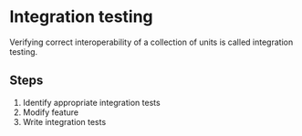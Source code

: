 # Integration testing

Verifying correct interoperability of a collection of units is called integration testing.

## Steps

1. Identify appropriate integration tests
1. Modify feature
1. Write integration tests
